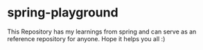 # spring-playground
This Repository has my learnings from spring and can serve as an reference repository for anyone. Hope it helps you all :)

